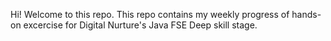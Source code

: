 Hi! Welcome to this repo. This repo contains my weekly progress of hands-on excercise for Digital Nurture's Java FSE Deep skill stage. 
